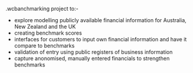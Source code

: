 .wcbanchmarking
project to:-
- explore modelling publicly available financial information for Australia, New Zealand and the UK 
- creating benchmark scores
- interfaces for customers to input own financial information and have it compare to benchmarks
- validation of entry using public registers of business information
- capture anonomised, manually entered financials to strengthen benchmarks